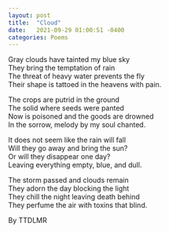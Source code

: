 ```yaml
---
layout: post
title:  "Cloud"
date:   2021-09-29 01:00:51 -0400
categories: Poems
---
```


Gray clouds have tainted my blue sky <br>
They bring the temptation of rain <br>
The threat of heavy water prevents the fly <br>
Their shape is tattoed in the heavens with pain. <br>

The crops are putrid in the ground <br>
The solid where seeds were panted <br>
Now is poisoned and the goods are drowned <br>
In the sorrow, melody by my soul chanted. <br>

It does not seem like the rain will fall <br>
Will they go away and bring the sun? <br>
Or will they disappear one day? <br>
Leaving everything empty, blue, and dull. <br>

The storm passed and clouds remain <br>
They adorn the day blocking the light  <br>
They chill the night leaving death behind <br>
They perfume the air with toxins that blind. <br>

By TTDLMR
